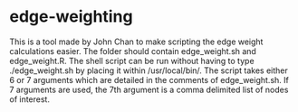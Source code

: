 # edge-weighting
This is a tool made by John Chan to make scripting the edge weight calculations easier. The folder should contain edge_weight.sh and edge_weight.R. The shell script can be run without having to type ./edge_weight.sh by placing it within /usr/local/bin/. The script takes either 6 or 7 arguments which are detailed in the comments of edge_weight.sh. If 7 arguments are used, the 7th argument is a comma delimited list of nodes of interest.
